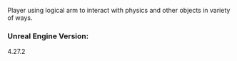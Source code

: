 Player using logical arm to interact with physics and other objects in variety of ways.

### Unreal Engine Version:
4.27.2
